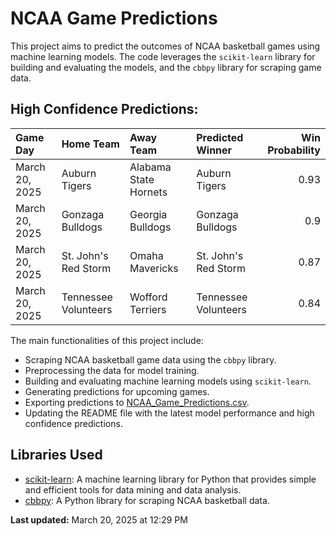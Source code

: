 # NCAA Game Predictions

This project aims to predict the outcomes of NCAA basketball games using machine learning models. The code leverages the `scikit-learn` library for building and evaluating the models, and the `cbbpy` library for scraping game data.

## High Confidence Predictions:
| Game Day       | Home Team            | Away Team             | Predicted Winner     |   Win Probability |
|:---------------|:---------------------|:----------------------|:---------------------|------------------:|
| March 20, 2025 | Auburn Tigers        | Alabama State Hornets | Auburn Tigers        |              0.93 |
| March 20, 2025 | Gonzaga Bulldogs     | Georgia Bulldogs      | Gonzaga Bulldogs     |              0.9  |
| March 20, 2025 | St. John's Red Storm | Omaha Mavericks       | St. John's Red Storm |              0.87 |
| March 20, 2025 | Tennessee Volunteers | Wofford Terriers      | Tennessee Volunteers |              0.84 |## Description

The main functionalities of this project include:

- Scraping NCAA basketball game data using the `cbbpy` library.
- Preprocessing the data for model training.
- Building and evaluating machine learning models using `scikit-learn`.
- Generating predictions for upcoming games.
- Exporting predictions to [NCAA_Game_Predictions.csv](NCAA_Game_Predictions.csv).
- Updating the README file with the latest model performance and high confidence predictions.

## Libraries Used

- [scikit-learn](https://scikit-learn.org/stable/): A machine learning library for Python that provides simple and efficient tools for data mining and data analysis.
- [cbbpy](https://pypi.org/project/cbbpy/): A Python library for scraping NCAA basketball data.

**Last updated:** March 20, 2025 at 12:29 PM
